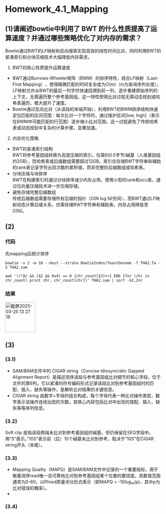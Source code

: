 # Homework_4.1_Mapping
## (1)请阐述bowtie中利用了 BWT 的什么性质提高了运算速度？并通过哪些策略优化了对内存的需求？
Bowtie通过BWT的LF映射和反向搜索实现高效的线性时间比对，同时利用BWT的紧凑索引和分块压缩技术大幅降低内存需求。<br>
1. BWT的核心性质提升运算速度
  - BWT通过Burrows-Wheeler矩阵（BWM）的排序特性，结合LF映射（Last-First Mapping）​，使得精确匹配的时间复杂度为O(m)​（m为查询序列长度）。LF映射允许从BWT的最后一列字符快速回溯到前一列，逐步重建原始序列的上下文，无需遍历整个参考基因组。这一特性使得比对过程无需动态规划或哈希表遍历，极大提升了速度。
  - Bowtie通过反向比对（从读段的末端开始），利用BWT的BWM排序结构快速定位匹配的区间范围：每次比对一个字符时，通过维护区间[low, high]（表示在BWM中可能匹配的行范围）逐步缩小比对范围。这一过程避免了传统哈希表或动态规划中复杂的计算步骤，显著加速。
2. 内存优化策略
  - BWT的紧凑索引结构<br>
BWT将参考基因组转换为高度压缩的索引，仅需约0.5字节/碱基​（人类基因组约2GB），而哈希表或后缀数组需要超过12GB。索引仅存储BWT字符串和辅助的rank表​记录字符出现次数的累积值，而非完整的后缀数组或哈希表。<br>
  - 分块压缩与块排序<br>
BWT在构建索引时通过分块排序减少内存占用。使用小型的rank和occ表，通过位向量压缩技术进一步压缩存储。
  - ​避免存储完整后缀数组<br>
传统后缀数组需要存储所有后缀的指针（O(N log N)空间），而BWT通过LF映射动态计算后缀关系，仅需存储BWT字符串和辅助表，内存占用降低至O(N)。
## (2)
### 代码
先mapping后统计排序<br>
```
bowtie -v 2 -m 10 --best --strata BowtieIndex/YeastGenome -f THA2.fa -S THA2.sam

awk '!/^@/ && ($2 && 0x4) == 0 {chr_count[$3]++} END {for (chr in chr_count) print chr, chr_count[chr]}' THA2.sam | sort -k2,2nr
```
### 结果

<img width="97" alt="截屏2025-03-25 13 27 18" src="https://github.com/user-attachments/assets/19c8bdbe-6c10-4780-b9a6-a3fddd608b61" />

## (3)
### (3.1)
- SAM/BAM文件中的 ​CIGAR string​（Concise Idiosyncratic Gapped Alignment Report）是描述测序读段与参考基因组比对细节的核心字段，位于文件的第6列。它以紧凑的符号编码形式记录读段比对到参考基因组时的匹配、插入、缺失等操作，是解析比对结果的关键信息。
- CIGAR string 由​数字+字母的组合构成，每个字母代表一种比对操作类型，数字表示该操作连续出现的次数。其核心内容包括比对中出现的错配、插入、缺失等等序列信息。
### (3.2)
Soft clip 是指读段两端未比对到参考基因组的碱基，但仍保留在SEQ字段中。用“S”表示。”10S“表示前（后）10个碱基未比对到参考，取决于“10S”在CIGAR string开头（末尾）。
### (3.3)
- Mapping Quality（MAPQ）是SAM/BAM文件中记录的一个重要指标，用于衡量测序read唯一且可靠地比对到参考基因组某个位置的置信度。其数值范围通常为0-60，以Phred质量评分形式表示（即MAPQ = -10log₁₀(p)，其中p为比对错误的概率）。
- 
### (3.4)
